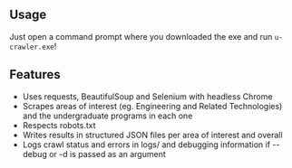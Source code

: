 ## Usage
Just open a command prompt where you downloaded the exe and run `u-crawler.exe`!

## Features

- Uses requests, BeautifulSoup and Selenium with headless Chrome  
- Scrapes areas of interest (eg. Engineering and Related Technologies) and the undergraduate programs in each one  
- Respects robots.txt  
- Writes results in structured JSON files per area of interest and overall  
- Logs crawl status and errors in logs/ and debugging information if --debug or -d is passed as an argument  